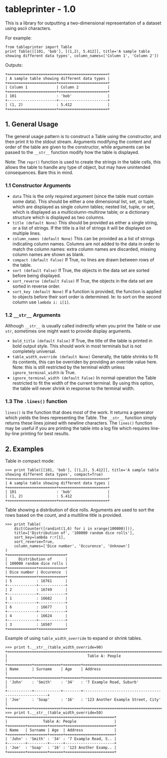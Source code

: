 # tableprinter - 1.0
This is a library for outputting a two-dimensional representation of a
dataset using ascii characters. 

For example:

    from tableprinter import Table
    print Table([[101, 'bob'], [(1,2), 5.412]], title='A sample table showing different data types', column_names=['Column 1', 'Column 2'])

Outputs:

    +=============================================+
    | A sample table showing different data types |
    +======================+======================+
    | Column 1             | Column 2             |
    +======================+======================+
    | 101                  : 'bob'                |
    +----------------------+----------------------+
    | (1, 2)               : 5.412                |
    +======================+======================+

## 1. General Usage
The general usage pattern is to construct a Table using the constructor, and then print it to the stdout stream. Arguments modifying the content and order of the table are given to the constructor, while arguments can be passed to the `__str__` function modify how the table is displayed.

Note: The `repr()` function is used to create the strings in the table cells, this allows the table to handle any type of object, but may have unintended consequences. Bare this in mind.

### 1.1 Constructor Arguments
- `data` This is the only required argument (since the table must contain some data). This should be either a one dimensional list, set, or tuple, which are displayed as single column tables; nested list, tuple, or set, which is displayed as a multicolumn-multirow table; or a dictionary structure which is displayed as two columns.
- `title (default None)` This should be provided as either a single string, or a list of strings. If the title is a list of strings it will be displayed on multiple lines.
- `column_names (default None)` This can be provided as a list of strings indicating column names. Columns are not added to the data in order to match the column names: extra column names are discarded, missing column names are shown as blank.
- `compact (default False)` If True, no lines are drawn between rows of the table.
- `sort (default False)` If True, the objects in the data set are sorted before being displayed.
- `sort_reverse (default False)` If True, the objects in the data set are sorted in reverse order.
- `sort_key (default None)` If a function is provided, the function is applied to objects before their sort order is determined. Ie: to sort on the second column use `lambda i: i[1]`.

### 1.2 `__str__` Arguments
Although `__str__` is usually called indirectly when you print the Table or use `str`, sometimes one might want to provide display arguments.
- `bold_title (default False)` If True, the title of the table is printed in bold output style. This should work in most terminals but is not completely universal.
- `table_width_override (default None)` Generally, the table shrinks to fit its contents, this can be overriden by providing an override value here. Note: this is still restricted by the terminal width unless `ignore_terminal_width` is True.
- `ignore_terminal_width (default False)` In normal operation the Table restricted to fit the width of the current terminal. By using this option, the table will never shrink in response to the terminal width.

### 1.3 The `.lines()` function
`lines()` is the function that does most of the work. It returns a generator which yields the lines representing the Table. The `__str__` function simply returns these lines joined with newline characters. The `lines()` function may be useful if you are printing the table into a log file which requires line-by-line printing for best results.

## 2. Examples
Table in compact mode:

    >>> print Table([[101, 'bob'], [(1,2), 5.412]], title='A sample table showing different data types', compact=True)
    +=============================================+
    | A sample table showing different data types |
    +======================+======================+
    | 101                  : 'bob'                |
    | (1, 2)               : 5.412                |
    +======================+======================+
  
Table showing a distribution of dice rolls. Arguments are used to sort the rows based on the count, and a multiline title is provided.

    >>> print Table(
        dict(Counter([randint(1,6) for i in xrange(100000)])),
        title=['Distribution of', '100000 random dice rolls'],
        sort_key=lambda r:r[1],
        sort_reverse=True,
        column_names=['Dice number', 'Occurence', 'Unknown']
    )
    +==========================+
    |     Distribution of      |
    | 100000 random dice rolls |
    +=============+============+
    | Dice number | Occurence  |
    +=============+============+
    | 5           : 16761      |
    +-------------+------------+
    | 2           : 16749      |
    +-------------+------------+
    | 1           : 16682      |
    +-------------+------------+
    | 6           : 16677      |
    +-------------+------------+
    | 4           : 16624      |
    +-------------+------------+
    | 3           : 16507      |
    +=============+============+

Example of using `table_width_override` to expand or shrink tables.

    >>> print t.__str__(table_width_override=90)
    +========================================================================================+
    |                                    Table A: People                                     |
    +===========+============+========+======================================================+
    | Name      | Surname    | Age    | Address                                              |
    +===========+============+========+======================================================+
    | 'John'    : 'Smith'    : '34'   : '7 Example Road, Suburb'                             |
    +-----------+------------+--------+------------------------------------------------------+
    | 'Joe'     : 'Soap'     : '16'   : '123 Another Example Street, City'                   |
    +===========+============+========+======================================================+
    >>> print t.__str__(table_width_override=50)
    +================================================+
    |                Table A: People                 |
    +========+=========+======+======================+
    | Name   | Surname | Age  | Address              |
    +========+=========+======+======================+
    | 'John' : 'Smith' : '34' : '7 Example Road, S.. |
    +--------+---------+------+----------------------+
    | 'Joe'  : 'Soap'  : '16' : '123 Another Examp.. |
    +========+=========+======+======================+
